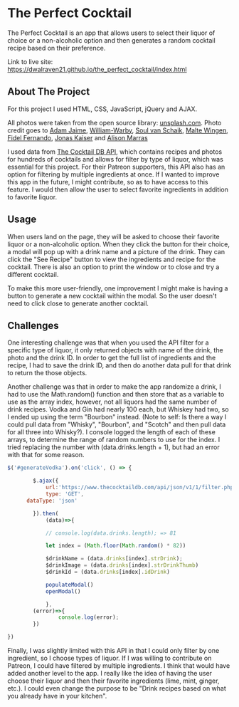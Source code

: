 # The Perfect Cocktail

The Perfect Cocktail is an app that allows users to select their liquor of choice or a non-alcoholic option and then generates a random cocktail recipe based on their preference.

Link to live site: https://dwalraven21.github.io/the_perfect_cocktail/index.html

## About The Project

For this project I used HTML, CSS, JavaScript, jQuery and AJAX.

All photos were taken from the open source library: <a href="https://unsplash.com/">unsplash.com</a>.
Photo credit goes to <a href="https://unsplash.com/@arobj">Adam Jaime</a>,
<a href="https://unsplash.com/@wwarby" >William-Warby</a>, <a href="https://unsplash.com/@soulvanschaik" >Soul van Schaik</a>, <a href="https://unsplash.com/@maltewingen" >Malte Wingen</a>,
<a href="https://unsplash.com/@fifernando" >Fidel Fernando</a>, <a href="https://unsplash.com/@kaiser1310" >Jonas Kaiser</a>
and
<a href="https://unsplash.com/@foodbymars" >Alison Marras</a>

I used data from <a href="https://www.thecocktaildb.com/api.php" >The Cocktail DB API</a>, which contains recipes and photos for hundreds of cocktails and allows for filter by type of liquor, which was essential for this project. For their Patreon supporters, this API also has an option for filtering by multiple ingredients at once. If I wanted to improve this app in the future, I might contribute, so as to have access to this feature. I would then allow the user to select favorite ingredients in addition to favorite liquor.


## Usage

When users land on the page, they will be asked to choose their favorite liquor or a non-alcoholic option. When they click the button for their choice, a modal will pop up with a drink name and a picture of the drink. They can click the "See Recipe" button to view the ingredients and recipe for the cocktail. There is also an option to print the window or to close and try a different cocktail.

To make this more user-friendly, one improvement I might make is having a button to generate a new cocktail within the modal. So the user doesn't need to click close to generate another cocktail.


## Challenges

One interesting challenge was that when you used the API filter for a specific type of liquor, it only returned objects with name of the drink, the photo and the drink ID. In order to get the full list of ingredients and the recipe, I had to save the drink ID, and then do another data pull for that drink to return the those objects.

Another challenge was that in order to make the app randomize a drink, I had to use the Math.random() function and then store that as a variable to use as the array index, however, not all liquors had the same number of drink recipes. Vodka and Gin had nearly 100 each, but Whiskey had two, so I ended up using the term "Bourbon" instead. (Note to self: Is there a way I could pull data from "Whisky", "Bourbon", and "Scotch" and then pull data for all three into Whisky?). I console logged the length of each of these arrays, to determine the range of random numbers to use for the index. I tried replacing the number with (data.drinks.length + 1), but had an error with that for some reason.

```JavaScript
$('#generateVodka').on('click', () => {

		$.ajax({
			url:'https://www.thecocktaildb.com/api/json/v1/1/filter.php?i=Vodka',
			type: 'GET',
      dataType: 'json'

		}).then(
			(data)=>{

			// console.log(data.drinks.length); => 81

			let index = (Math.floor(Math.random() * 82))

			$drinkName = (data.drinks[index].strDrink);
			$drinkImage = (data.drinks[index].strDrinkThumb)
			$drinkId = (data.drinks[index].idDrink)

			populateModal()
			openModal()

			},
		(error)=>{
				console.log(error);
		})

})
```

Finally, I was slightly limited with this API in that I could only filter by one ingredient, so I choose types of liquor. If I was willing to contribute on Patreon, I could have filtered by multiple ingredients. I think that would have added another level to the app. I really like the idea of having the user choose their liquor and then their favorite ingredients (lime, mint, ginger, etc.). I could even change the purpose to be "Drink recipes based on what you already have in your kitchen".
